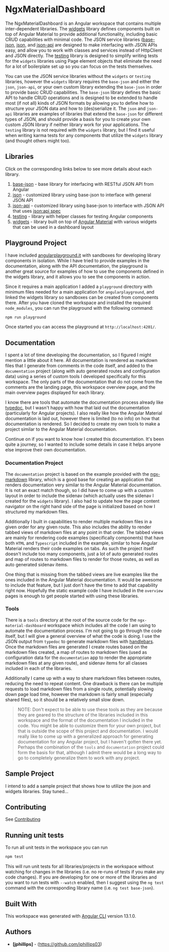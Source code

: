 # NgxMaterialDashboard

The NgxMaterialDashboard is an Angular workspace that contains multiple inter-dependent libraries. The [widgets](widgets) library defines components built on top of Angular Material to provide additional functionality, including basic CRUD capabilities with minimal code. The JSON service libraries ([base-json](base-json), [json](json), and [json-api](json-api) are designed to make interfacing with JSON APIs easy, and allow you to work with classes and services instead of HttpClient and JSON directly. The [testing](testing) library is designed to simplify writing tests for the `widgets` libraries using Page element objects that eliminate the need for a lot of boilerplate set up so you can focus on the tests themselves.

You can use the JSON service libraries without the `widgets` or `testing` libraries, however the `widgets` library requires the `base-json` and either the `json`, `json-api`, or your own custom library extending the `base-json` in order to provide basic CRUD capabilities. The `base-json` library defines the basic API to handle CRUD operations and is designed to be extended to handle most (if not all) kinds of JSON formats by allowing you to define how to structure your JSON data and how to (des)serialize it. The `json` and `json-api` libraries are examples of libraries that extend the `base-json` for different types of JSON, and should provide a basis for you to create your own custom JSON library if neither library work for your applications. The `testing` library is not required with the `widgets` library, but I find it useful when writing karma tests for any components that utilize the `widgets` library (and thought others might too).

## Libraries

Click on the corresponding links below to see more details about each library.

1. [base-json](base-json) - base library for interfacing with RESTful JSON API from Angular
2. [json](json) - customized library using base-json to interface with general JSON API
3. [json-api](json-api) - customized library using base-json to interface with JSON API that uses [json:api spec](https://jsonapi.org)
4. [testing](testing) - library with helper classes for testing Angular components
5. [widgets](widgets) - library built on top of  [Angular Material](https://material.angular.io) with various widgets that can be used in a dashboard layout

## Playground Project

I have included [angularplayground.it](https://angularplayground.it) with sandboxes for developing library components in isolation. While I have tried to provide examples in the documentation, along with the API documentation, the playground is another great source for examples of how to use the components defined in the widgets library, and it allows you to see the components in action.

Since it requires a main application I added a `playground` directory with minimum files needed for a main application for `angularplayground`, and linked the widgets library so sandboxes can be created from components there. After you have cloned the workspace and installed the required `node_modules`, you can run the playground with the following command:

```bash
npm run playground
```

Once started you can access the playground at `http://localhost:4201/`.

## Documentation

I spent a lot of time developing the documentation, so I figured I might mention a little about it here. All documentation is rendered as markdown files that I generate from comments in the code itself, and added to the `documentation` project (along with auto generated routes and configuration data) using a series of custom tools I developed specifically for this workspace. The only parts of the documentation that do not come from the comments are the landing page, this workspace overview page, and the main overview pages displayed for each library.

I know there are tools that automate the documentation process already like [typedoc](https://typedoc.org/), but I wasn't happy with how that laid out the documentation (particularly for Angular projects). I also really like how the Angular Material documentation is laid out, however there is limited (to no info) on how that documentation is rendered. So I decided to create my own tools to make a project similar to the Angular Material documentation.

Continue on if you want to know how I created this documentation. It's been quite a journey, so I wanted to include some details in case it helps anyone else improve their own documentation.

### Documentation Project

The `documentation` project is based on the example provided with the [ngx-markdown](https://www.npmjs.com/package/ngx-markdown) library, which is a good base for creating an application that renders documentation very similar to the Angular Material documentation. It is not an exact match though, so I did have to come up with a custom layout in order to include the sidenav (which actually uses the sidenav I created for the `widgets` library). I also had to update how the page content navigator on the right hand side of the page is initialized based on how I structured my markdown files.

Additionally I built in capabilities to render multiple markdown files in a given order for any given route. This also includes the ability to render tabbed views of markdown files at any point in that order. The tabbed views are mainly for rendering code examples (specifically components) that have both `HTML` and `Typescript` included in the example, similar to how Angular Material renders their code examples on tabs. As such the project itself doesn't include too many components, just a lot of auto generated routes and map of routes to markdown files to render for those routes, as well as auto generated sidenav items.

One thing that is missing from the tabbed views are live examples like the ones included in the Angular Material documentation. It would be awesome to include that feature, but I just don't have the time to add that capability right now. Hopefully the static example code I have included in the `overview` pages is enough to get people started with using these libraries.

### Tools

There is a `tools` directory at the root of the source code for the `ngx-material-dashboard` workspace which includes all the code I am using to automate the documentation process. I'm not going to go through the code itself, but I will give a general overview of what the code is doing. I use the JSON output from `typedoc` to generate markdown files with [handlebars](https://handlebarsjs.com/). Once the markdown files are generated I create routes based on the markdown files created, a map of routes to markdown files (used as configuration data for the `documentation` app to render the appropriate markdown files at any given route), and sidenav items for all classes included in each of the libraries.

Additionally I came up with a way to share markdown files between routes, reducing the need to repeat content. One drawback is there can be multiple requests to load markdown files from a single route, potentially slowing down page load time, however the markdown is fairly small (especially shared files), so it should be a relatively small slow down.

> NOTE: Don't expect to be able to use these tools as they are because they are geared to the structure of the libraries included in this workspace and the format of the documentation I included in the code. You might be able to customize them for your own project, but that is outside the scope of this project and documentation. I would really like to come up with a generalized approach for generating documentation for any Angular project, but I haven't gotten there yet. Perhaps the combination of the `tools` and `documentation` project could form the basis for that, although I admit there would be a long way to go to completely generalize them to work with any project.

## Sample Project

I intend to add a sample project that shows how to utilize the json and widgets libraries. Stay tuned...

## Contributing

See [Contributing](https://github.com/ngx-material-dashboard/ngx-material-dashboard/CONTRIBUTING.md)

## Running unit tests

To run all unit tests in the workspace you can run

```bash
npm test
```

This will run unit tests for all libraries/projects in the workspace without watching for changes in the libraries (i.e. no re-runs of tests if you make any code changes). If you are developing for one or more of the libraries and you want to run tests with `--watch` enabled, then I suggest using the `ng test` command with the corresponding library name (i.e. `ng test base-json`).

## Built With

This workspace was generated with [Angular CLI](https://github.com/angular/angular-cli) version 13.1.0.

## Authors

* **[jphillips]** - (https://github.com/jphillips03)
